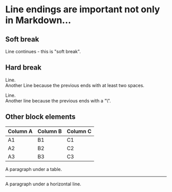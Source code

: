 # Line endings are important not only in Markdown...

## Soft break

Line
continues - this is "soft break".

## Hard break

Line.  
Another Line because the previous ends with at least two spaces.

Line.\
Another line because the previous ends with a "\\".

## Other block elements

Column A | Column B | Column C
---------|----------|---------
 A1 | B1 | C1
 A2 | B2 | C2
 A3 | B3 | C3

A paragraph under a table.

----
A paragraph under a horizontal line.
